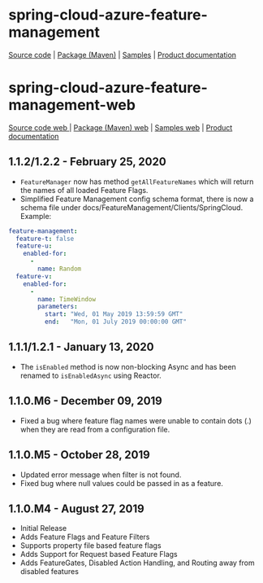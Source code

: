 # spring-cloud-azure-feature-management

[Source code][source_code] | [Package (Maven)][package] | [Samples][samples] | [Product documentation][docs]

# spring-cloud-azure-feature-management-web

[Source code web ][source_code_web] | [Package (Maven) web][package_web] | [Samples web][samples_web] | [Product documentation][docs]

## 1.1.2/1.2.2 - February 25, 2020

* `FeatureManager` now has method `getAllFeatureNames` which will return the names of all loaded Feature Flags.
* Simplified Feature Management config schema format, there is now a schema file under docs/FeatureManagement/Clients/SpringCloud. Example:

```yaml
feature-management:
  feature-t: false
  feature-u:
    enabled-for:
      -
        name: Random
  feature-v:
    enabled-for:
      -
        name: TimeWindow
        parameters:
          start: "Wed, 01 May 2019 13:59:59 GMT"
          end:   "Mon, 01 July 2019 00:00:00 GMT"
```

## 1.1.1/1.2.1 - January 13, 2020

* The `isEnabled` method is now non-blocking Async and has been renamed to `isEnabledAsync` using Reactor.

## 1.1.0.M6 - December 09, 2019

* Fixed a bug where feature flag names were unable to contain dots (.) when they are read from a configuration file.

## 1.1.0.M5 - October 28, 2019

* Updated error message when filter is not found.
* Fixed bug where null values could be passed in as a feature.

## 1.1.0.M4 - August 27, 2019

* Initial Release
* Adds Feature Flags and Feature Filters
* Supports property file based feature flags
* Adds Support for Request based Feature Flags
* Adds FeatureGates, Disabled Action Handling, and Routing away from disabled features

<!-- LINKS -->
[docs]: https://github.com/microsoft/spring-cloud-azure/tree/master/spring-cloud-azure-feature-management
[package]: https://mvnrepository.com/artifact/com.microsoft.azure/spring-cloud-azure-feature-management
[samples]: https://github.com/microsoft/spring-cloud-azure/tree/master/spring-cloud-azure-samples/feature-management-sample
[source_code]: https://github.com/microsoft/spring-cloud-azure/tree/master/spring-cloud-azure-feature-management

[package_web]: https://mvnrepository.com/artifact/com.microsoft.azure/spring-cloud-azure-feature-management-web
[samples_web]: https://github.com/microsoft/spring-cloud-azure/tree/master/spring-cloud-azure-samples/feature-management-web-sample
[source_code_web]: https://github.com/microsoft/spring-cloud-azure/tree/master/spring-cloud-azure-feature-management-web
